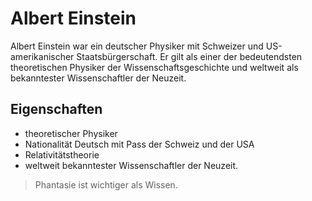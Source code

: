 # Albert Einstein

Albert Einstein war ein deutscher Physiker mit Schweizer und US-amerikanischer Staatsbürgerschaft. Er gilt als einer der bedeutendsten theoretischen Physiker der Wissenschaftsgeschichte und weltweit als bekanntester Wissenschaftler der Neuzeit.

## Eigenschaften
* theoretischer Physiker
* Nationalität Deutsch mit Pass der Schweiz und der USA
* Relativitätstheorie
* weltweit bekanntester Wissenschaftler der Neuzeit.

> Phantasie ist wichtiger als Wissen.
